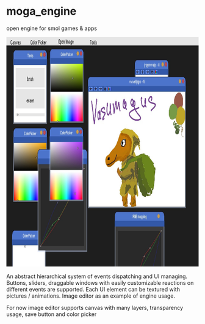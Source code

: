 # moga_engine
open engine for smol games &amp; apps

<img src="showcase/main.jpg" alt="oops" width="800" height="600">

An abstract hierarchical system of events dispatching and UI managing. Buttons, sliders, draggable windows with easily customizable reactions on different events are supported. Each UI element can be textured with pictures / animations. Image editor as an example of engine usage.

For now image editor supports canvas with many layers, transparency usage, save button and color picker

